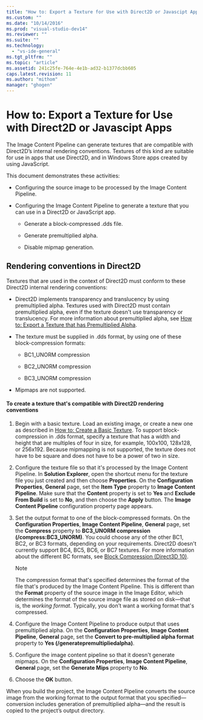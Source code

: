 ```yaml
---
title: "How to: Export a Texture for Use with Direct2D or Javascipt Apps"
ms.custom: ""
ms.date: "10/14/2016"
ms.prod: "visual-studio-dev14"
ms.reviewer: ""
ms.suite: ""
ms.technology: 
  - "vs-ide-general"
ms.tgt_pltfrm: ""
ms.topic: "article"
ms.assetid: 241c25fe-764e-4e1b-ad32-b1377dcbb605
caps.latest.revision: 11
ms.author: "mithom"
manager: "ghogen"
---
```

# How to: Export a Texture for Use with Direct2D or Javascipt Apps
The Image Content Pipeline can generate textures that are compatible with Direct2D’s internal rendering conventions. Textures of this kind are suitable for use in apps that use Direct2D, and in Windows Store apps created by using JavaScript.  
  
 This document demonstrates these activities:  
  
-   Configuring the source image to be processed by the Image Content Pipeline.  
  
-   Configuring the Image Content Pipeline to generate a texture that you can use in a Direct2D or JavaScript app.  
  
    -   Generate a block-compressed .dds file.  
  
    -   Generate premultiplied alpha.  
  
    -   Disable mipmap generation.  
  
## Rendering conventions in Direct2D  
 Textures that are used in the context of Direct2D must conform to these Direct2D internal rendering conventions:  
  
-   Direct2D implements transparency and translucency by using premultiplied alpha. Textures used with Direct2D must contain premultiplied alpha, even if the texture doesn't use transparency or translucency. For more information about premultiplied alpha, see [How to: Export a Texture that has Premultiplied Alpha](../designers/how-to--export-a-texture-that-has-premultiplied-alpha.md).  
  
-   The texture must be supplied in .dds format, by using one of these block-compression formats:  
  
    -   BC1_UNORM compression  
  
    -   BC2_UNORM compression  
  
    -   BC3_UNORM compression  
  
-   Mipmaps are not supported.  
  
#### To create a texture that's compatible with Direct2D rendering conventions  
  
1.  Begin with a basic texture. Load an existing image, or create a new one as described in [How to: Create a Basic Texture](../designers/how-to--create-a-basic-texture.md). To support block-compression in .dds format, specify a texture that has a width and height that are multiples of four in size, for example, 100x100, 128x128, or 256x192. Because mipmapping is not supported, the texture does not have to be square and does not have to be a power of two in size.  
  
2.  Configure the texture file so that it's processed by the Image Content Pipeline. In **Solution Explorer**, open the shortcut menu for the texture file you just created and then choose **Properties**. On the **Configuration Properties**, **General** page, set the **Item Type** property to **Image Content Pipeline**. Make sure that the **Content** property is set to **Yes** and **Exclude From Build** is set to **No**, and then choose the **Apply** button. The **Image Content Pipeline** configuration property page appears.  
  
3.  Set the output format to one of the block-compressed formats. On the **Configuration Properties**, **Image Content Pipeline**, **General** page, set the **Compress** property to **BC3_UNORM compression (/compress:BC3_UNORM)**. You could choose any of the other BC1, BC2, or BC3 formats, depending on your requirements. Direct2D doesn't currently support BC4, BC5, BC6, or BC7 textures. For more information about the different BC formats, see [Block Compression (Direct3D 10)](http://msdn.microsoft.com/library/windows/desktop/bb694531.aspx).  
  
    > [!NOTE]
    >  The compression format that's specified determines the format of the file that's produced by the Image Content Pipeline. This is different than the **Format** property of the source image in the Image Editor, which determines the format of the source image file as stored on disk—that is, the *working format*. Typically, you don’t want a working format that's compressed.  
  
4.  Configure the Image Content Pipeline to produce output that uses premultiplied alpha. On the **Configuration Properties**, **Image Content Pipeline**, **General** page, set the **Convert to pre-multiplied alpha format** property to **Yes (/generatepremultipliedalpha)**.  
  
5.  Configure the image content pipeline so that it doesn't generate mipmaps. On the **Configuration Properties**, **Image Content Pipeline**, **General** page, set the **Generate Mips** property to **No**.  
  
6.  Choose the **OK** button.  
  
 When you build the project, the Image Content Pipeline converts the source image from the working format to the output format that you specified—conversion includes generation of premultiplied alpha—and the result is copied to the project’s output directory.